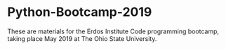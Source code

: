 # Python-Bootcamp-2019

These are materials for the Erdos Institute Code programming bootcamp, taking place May 2019 at The Ohio State University.
